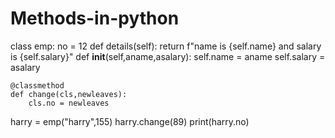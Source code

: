 # Methods-in-python
class emp:
    no = 12
    def details(self):
        return f"name is {self.name} and salary is {self.salary}"
    def __init__(self,aname,asalary):
        self.name = aname
        self.salary = asalary

    @classmethod
    def change(cls,newleaves):
        cls.no = newleaves

harry = emp("harry",155)
harry.change(89)
print(harry.no)
